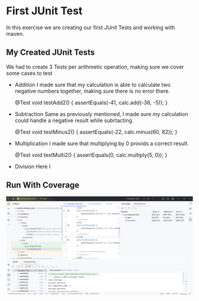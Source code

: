 # First JUnit Test
In this exercise we are creating our first JUnit Tests and working with maven.
## My Created JUnit Tests
We had to create 3 Tests per arithmetic operation, making sure we cover some cases to test
- Addition
   I made sure that my calculation is able to calculate two negative numbers together, making sure there is no error there.

   @Test
    void testAdd2() {
        assertEquals(-41, calc.add(-36, -5));
    }

- Subtraction
    Same as previously mentioned, I made sure my calculation could handle a negative result while subrtacting.

    @Test
    void testMinus2() {
        assertEquals(-22, calc.minus(60, 82));
    }

- Multiplication
    I made sure that multiplying by 0 provids a correct result.

    @Test
    void testMulti2() {
        assertEquals(0, calc.multiply(5, 0));
    }

- Division
    Here I    

## Run With Coverage
![Run with Coverage Screenshot](./resources/images/ex4_1.png)
